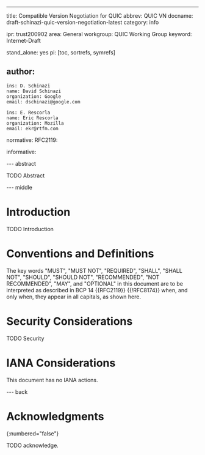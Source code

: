 ---
title: Compatible Version Negotiation for QUIC
abbrev: QUIC VN
docname: draft-schinazi-quic-version-negotiation-latest
category: info

ipr: trust200902
area: General
workgroup: QUIC Working Group
keyword: Internet-Draft

stand_alone: yes
pi: [toc, sortrefs, symrefs]

author:
 -
    ins: D. Schinazi
    name: David Schinazi
    organization: Google
    email: dschinazi@google.com
    
    ins: E. Rescorla
    name: Eric Rescorla
    organization: Mozilla
    email: ekr@rtfm.com
    

normative:
  RFC2119:

informative:



--- abstract

TODO Abstract

--- middle

# Introduction

TODO Introduction


# Conventions and Definitions

The key words "MUST", "MUST NOT", "REQUIRED", "SHALL", "SHALL NOT", "SHOULD",
"SHOULD NOT", "RECOMMENDED", "NOT RECOMMENDED", "MAY", and "OPTIONAL" in this
document are to be interpreted as described in BCP 14 {{RFC2119}} {{!RFC8174}}
when, and only when, they appear in all capitals, as shown here.


# Security Considerations

TODO Security


# IANA Considerations

This document has no IANA actions.



--- back

# Acknowledgments
{:numbered="false"}

TODO acknowledge.

